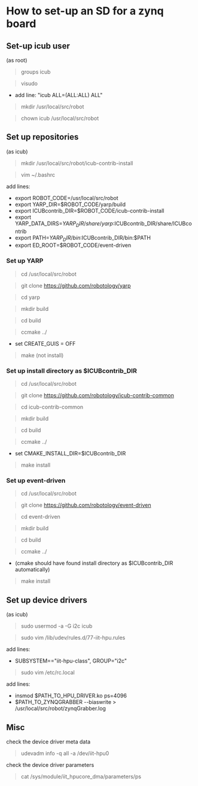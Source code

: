 
# How to set-up an SD for a zynq board

## Set-up icub user

(as root)

> groups icub 

> visudo

* add line: "icub ALL=(ALL:ALL) ALL"

> mkdir /usr/local/src/robot

> chown icub /usr/local/src/robot

## Set up repositories

(as icub)

> mkdir /usr/local/src/robot/icub-contrib-install

> vim ~/.bashrc

add lines:

* export ROBOT_CODE=/usr/local/src/robot
* export YARP_DIR=$ROBOT_CODE/yarp/build
* export ICUBcontrib_DIR=$ROBOT_CODE/icub-contrib-install
* export YARP_DATA_DIRS=$YARP_DIR/share/yarp:$ICUBcontrib_DIR/share/ICUBcontrib
* export PATH=$YARP_DIR/bin:$ICUBcontrib_DIR/bin:$PATH
* export ED_ROOT=$ROBOT_CODE/event-driven
  
### Set up YARP
> cd /usr/local/src/robot  

> git clone https://github.com/robotology/yarp

> cd yarp

> mkdir build

> cd build

> ccmake ../

* set CREATE_GUIS = OFF

> make (not install)

### Set up install directory as $ICUBcontrib_DIR
> cd /usr/local/src/robot  

> git clone https://github.com/robotology/icub-contrib-common

> cd icub-contrib-common

> mkdir build

> cd build

> ccmake ../

* set CMAKE_INSTALL_DIR=$ICUBcontrib_DIR

> make install


### Set up event-driven 
> cd /usr/local/src/robot  

> git clone https://github.com/robotology/event-driven

> cd event-driven

> mkdir build

> cd build

> ccmake ../

* (cmake should have found install directory as $ICUBcontrib_DIR automatically)

> make install
    
## Set up device drivers

(as icub)

> sudo usermod -a -G i2c icub

> sudo vim /lib/udev/rules.d/77-iit-hpu.rules

add lines:

* SUBSYSTEM=="iit-hpu-class", GROUP="i2c"

> sudo vim /etc/rc.local

add lines:

* insmod $PATH_TO_HPU_DRIVER.ko ps=4096
* $PATH_TO_ZYNQGRABBER --biaswrite > /usr/local/src/robot/zynqGrabber.log
  
## Misc

check the device driver meta data

> udevadm info -q all -a /dev/iit-hpu0

check the device driver parameters

> cat /sys/module/iit_hpucore_dma/parameters/ps

